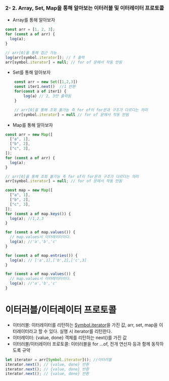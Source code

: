 ### 2- 2. Array, Set, Map을 통해 알아보는 이터러블 및 이터레이터 프로토콜

- Array를 통해 알아보자

```javascript
const arr = [1, 2, 3];
for (const a of arr) {
  log(a);
}

// arr[0]을 통해 접근 가능
log(arr[symbol.iterator]); // f 출력
arr[symbol.iterator] = null; // for of 문에서 작동 안됨
```

- Set를 통해 알아보자

```javascript
    const arr = new Set([1,2,3])
    const iter1.next()  //1 반환
    for(const a of iter1) {
        log(a) // 2, 3만 출력됨
    }

    // arr[0]을 통해 조회 불가능 즉 for of이 for문과 구조가 다르다는 의미
    arr[symbol.iterator] = null // for of 문에서 작동 안됨
```

- Map를 통해 알아보자

```javascript
const arr = new Map([
  ["a", 1],
  ["b", 2],
  ["c", 3],
]);
for (const a of arr) {
  log(a);
}

// arr[0]을 통해 조회 불가능 즉 for of이 for문과 구조가 다르다는 의미
arr[symbol.iterator] = null; // for of 문에서 작동 안됨

const map = new Map([
  ["a", 1],
  ["b", 2],
  ["c", 3],
]);
for (const a of map.keys()) {
  log(a); //1,2,3
}

for (const a of map.values()) {
  // map.values시 이터레이터이다.
  log(a); //'a','b','c'
}

for (const a of map.entries()) {
  log(a); // ['a',1],['b',2],['c',3]
}

for (const a of map.values()) {
  // map.values시 이터레이터이다.
  log(a); //'a','b','c'
}
```

# 이터러블/이터레이터 프로토콜

- 이터러블: 이터레이터를 리턴하는 [Symbol.iterator]()을 가진 값, arr, set, map을 이터레이터라고 할 수 있다. 실행 시 iterator를 리턴한다.
- 이터레이터: {value, done} 객체를 리턴하는 next()를 가진 값
- 이터러블/이터레이터 프로토콜: 이터러블을 for ...of, 전개 연산자 등과 함께 동작하도록 규약

```javascript
let iterator = arr[Symbol.iterator](); //이터러블
iterator.next(); // {value, done} 반환
iterator.next(); // {value, done} 반환
iterator.next(); // {value, done} 반환
```
